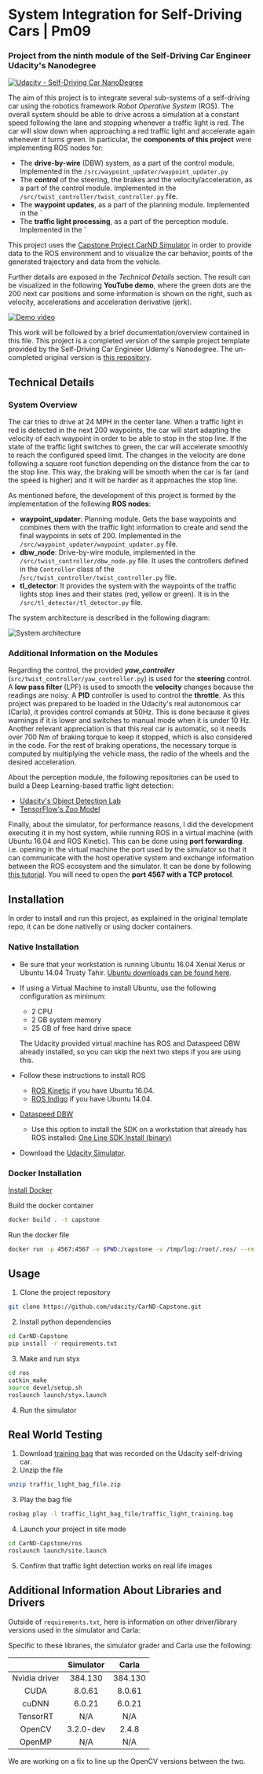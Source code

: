 # **System Integration for Self-Driving Cars | Pm09**
### Project from the ninth module of the Self-Driving Car Engineer Udacity's Nanodegree

[![Udacity - Self-Driving Car NanoDegree](https://s3.amazonaws.com/udacity-sdc/github/shield-carnd.svg)](http://www.udacity.com/drive)

The aim of this project is to integrate several sub-systems of a self-driving car using the robotics framework *Robot Operative System* (ROS). The overall system should be able to drive across a simulation at a constant speed following the lane and stopping whenever a traffic light is red. The car will slow down when approaching a red traffic light and accelerate again whenever it turns green. In particular, the **components of this project** were implementing ROS nodes for:

- The **drive-by-wire** (DBW) system, as a part of the control module. Implemented in the `/src/waypoint_updater/waypoint_updater.py`
- The **control** of the steering, the brakes and the velocity/acceleration, as a part of the control module. Implemented in the `/src/twist_controller/twist_controller.py` file.
- The **waypoint updates**, as a part of the planning module. Implemented in the `
- The **traffic light processing**, as a part of the perception module. Implemented in the `

This project uses the [Capstone Project CarND Simulator](https://github.com/udacity/CarND-Capstone/releases) in order to provide data to the ROS environment and to visualize the car behavior, points of the generated trajectory and data from the vehicle.


Further details are exposed in the *Technical Details* section. The result can be visualized in the following **YouTube demo**, where the green dots are the 200 next car positions and some information is shown on the right, such as velocity, accelerations and acceleration derivative (jerk).

[![Demo video](https://img.youtube.com/vi/6XG7Q5wJBGM/0.jpg)](https://www.youtube.com/watch?v=6XG7Q5wJBGM)


This work will be followed by a brief documentation/overview contained in this file. This project is a completed version of the sample project template provided by the Self-Driving Car Engineer Udemy's Nanodegree. The un-completed original version is [this repository](https://github.com/udacity/CarND-Capstone).


## Technical Details
### System Overview
The car tries to drive at 24 MPH in the center lane. When a traffic light in red is detected in the next 200 waypoints, the car will start adapting the velocity of each waypoint in order to be able to stop in the stop line. If the state of the traffic light switches to green, the car will accelerate smoothly to reach the configured speed limit. The changes in the velocity are done following a square root function depending on the distance from the car to the stop line. This way, the braking will be smooth when the car is far (and the speed is higher) and it will be harder as it approaches the stop line.

As mentioned before, the development of this project is formed by the implementation of the following **ROS nodes**:

- **waypoint_updater**: Planning module. Gets the base waypoints and combines them with the traffic light  information to create and send the final waypoints in sets of 200. Implemented in the `/src/waypoint_updater/waypoint_updater.py` file.
- **dbw_node**: Drive-by-wire module, implemented in the `/src/twist_controller/dbw_node.py` file. It uses the controllers defined in the `Controller` class of the /`src/twist_controller/twist_controller.py` file. 
- **tl_detector**: It provides the system with the waypoints of the traffic lights stop lines and their states (red, yellow or green). It is in the `/src/tl_detector/tl_detector.py` file.

The system architecture is described in the following diagram:

![System architecture](imgs/ros_architecture.png)

### Additional Information on the Modules
Regarding the control, the provided ***yaw_controller*** (`src/twist_controller/yaw_controller.py`) is used for the **steering** control. A **low pass filter** (LPF) is used to smooth the **velocity** changes because the readings are noisy. A **PID** controller is used to control the **throttle**. As this project was prepared to be loaded in the Udacity's real autonomous car (Carla), it provides control comands at 50Hz. This is done because it gives warnings if it is lower and switches to manual mode when it is under 10 Hz. Another relevant appreciation is that this real car is automatic, so it needs over 700 Nm of braking torque to keep it stopped, which is also considered in the code. For the rest of braking operations, the necessary torque is computed by multiplying the vehicle mass, the radio of the wheels and the desired acceleration.

About the perception module, the following repositories can be used to build a Deep Learning-based traffic light detection:

- [Udacity's Object Detection Lab](https://github.com/udacity/CarND-Object-Detection-Lab)
- [TensorFlow's Zoo Model](https://github.com/tensorflow/models/blob/master/research/object_detection/g3doc/detection_model_zoo.md)

Finally, about the simulator, for performance reasons, I did the development executing it in my host system, while running ROS in a virtual machine (with Ubuntu 16.04 and ROS Kinetic). This can be done using **port forwarding**. i.e. opening in the virtual machine the port used by the simulator so that it can communicate with the host operative system and exchange information between the ROS ecosystem and the simulator. It can be done by following [this tutorial](https://www.howtogeek.com/122641/how-to-forward-ports-to-a-virtual-machine-and-use-it-as-a-server/). You will need to open the **port 4567 with a TCP protocol**.


## Installation
In order to install and run this project, as explained in the original template repo, it can be done nativelly or using docker containers.

### Native Installation

* Be sure that your workstation is running Ubuntu 16.04 Xenial Xerus or Ubuntu 14.04 Trusty Tahir. [Ubuntu downloads can be found here](https://www.ubuntu.com/download/desktop).
* If using a Virtual Machine to install Ubuntu, use the following configuration as minimum:
  * 2 CPU
  * 2 GB system memory
  * 25 GB of free hard drive space

  The Udacity provided virtual machine has ROS and Dataspeed DBW already installed, so you can skip the next two steps if you are using this.

* Follow these instructions to install ROS
  * [ROS Kinetic](http://wiki.ros.org/kinetic/Installation/Ubuntu) if you have Ubuntu 16.04.
  * [ROS Indigo](http://wiki.ros.org/indigo/Installation/Ubuntu) if you have Ubuntu 14.04.
* [Dataspeed DBW](https://bitbucket.org/DataspeedInc/dbw_mkz_ros)
  * Use this option to install the SDK on a workstation that already has ROS installed: [One Line SDK Install (binary)](https://bitbucket.org/DataspeedInc/dbw_mkz_ros/src/81e63fcc335d7b64139d7482017d6a97b405e250/ROS_SETUP.md?fileviewer=file-view-default)
* Download the [Udacity Simulator](https://github.com/udacity/CarND-Capstone/releases).

### Docker Installation
[Install Docker](https://docs.docker.com/engine/installation/)

Build the docker container
```bash
docker build . -t capstone
```

Run the docker file
```bash
docker run -p 4567:4567 -v $PWD:/capstone -v /tmp/log:/root/.ros/ --rm -it capstone
```


## Usage

1. Clone the project repository
```bash
git clone https://github.com/udacity/CarND-Capstone.git
```

2. Install python dependencies
```bash
cd CarND-Capstone
pip install -r requirements.txt
```
3. Make and run styx
```bash
cd ros
catkin_make
source devel/setup.sh
roslaunch launch/styx.launch
```
4. Run the simulator


## Real World Testing
1. Download [training bag](https://s3-us-west-1.amazonaws.com/udacity-selfdrivingcar/traffic_light_bag_file.zip) that was recorded on the Udacity self-driving car.
2. Unzip the file
```bash
unzip traffic_light_bag_file.zip
```
3. Play the bag file
```bash
rosbag play -l traffic_light_bag_file/traffic_light_training.bag
```
4. Launch your project in site mode
```bash
cd CarND-Capstone/ros
roslaunch launch/site.launch
```
5. Confirm that traffic light detection works on real life images


## Additional Information About Libraries and Drivers
Outside of `requirements.txt`, here is information on other driver/library versions used in the simulator and Carla:

Specific to these libraries, the simulator grader and Carla use the following:

|        | Simulator | Carla  |
| :-----------: |:-------------:| :-----:|
| Nvidia driver | 384.130 | 384.130 |
| CUDA | 8.0.61 | 8.0.61 |
| cuDNN | 6.0.21 | 6.0.21 |
| TensorRT | N/A | N/A |
| OpenCV | 3.2.0-dev | 2.4.8 |
| OpenMP | N/A | N/A |

We are working on a fix to line up the OpenCV versions between the two.

